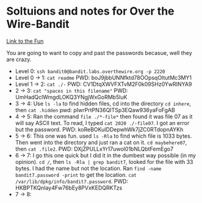 # Soltuions and notes for Over the Wire-Bandit

[Link to the Fun](https://overthewire.org/wargames/bandit/bandit0.html)

You are going to want to copy and past the passwords becasue, well they are crazy.  

- Level 0:  `ssh bandit0@bandit.labs.overthewire.org -p 2220`
- Level 0 -> 1: `cat readme` PWD: boJ9jbbUNNfktd78OOpsqOltutMc3MY1
- Level 1 -> 2: `cat ./-`  PWD:  CV1DtqXWVFXTvM2F0k09SHz0YwRINYA9
- 2 -> 3: `cat "spaces in this filename"` PWD: UmHadQclWmgdLOKQ3YNgjWxGoRMb5luK
- 3 -> 4: Use `ls -la` to find hidden files, cd into the directory `cd inhere`, then `cat .hidden` pwd: pIwrPrtPN36QITSp3EQaw936yaFoFgAB 
- 4 -> 5: Ran the command `file ./*-file*` then found it was file 07 as it will say ASCII text.  To read, I typed `cat 2020 ./-file07`.  I got an error but the password.  PWD: koReBOKuIDDepwhWk7jZC0RTdopnAYKh
- 5 -> 6:  This one was fun.  used `ls -Rla` to find which file is 1033 bytes.  Then went into the directory and just ran a cat on it. `cd maybehere07`, then `cat .file2`.  PWD:  DXjZPULLxYr17uwoI01bNLQbtFemEgo7  
- 6 -> 7: I go this one quick but I did it in the dumbest way possible (in my opinion).  `cd /`, then `ls -Rla | grep bandit7`, looked for the file with 33 bytes.  I had the name but not the location.  Ran `find -name bandit7.password -print` to get the location. `cat /var/lib/dpkg/info/bandit7.password`.  PWD: HKBPTKQnIay4Fw76bEy8PVxKEDQRKTzs 
- 7 -> 8:
